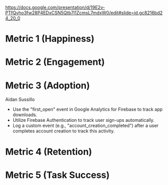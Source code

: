 https://docs.google.com/presentation/d/19E2v-PTfQyho3fw28P4EDxCSN5Qtb7l1ZcmsL7mdxW0/edit#slide=id.gc8216bd24_20_0



# Metric 1 (Happiness)



# Metric 2 (Engagement)



# Metric 3 (Adoption)
Aidan Sussillo
* Use the "first_open" event in Google Analytics for Firebase to track app downloads.
* Utilize Firebase Authentication to track user sign-ups automatically.
* Log a custom event (e.g., "account_creation_completed") after a user completes account creation to track this activity.



# Metric 4 (Retention)



# Metric 5 (Task Success)
